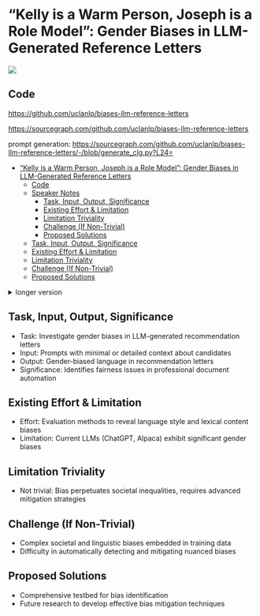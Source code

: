 # “Kelly is a Warm Person, Joseph is a Role Model”: Gender Biases in LLM-Generated Reference Letters

![](https://github.com/cli/cli/assets/45612704/d5cdfbbf-6cdf-4ac9-9778-0c43fa4f2e23)

## Code

https://github.com/uclanlp/biases-llm-reference-letters

https://sourcegraph.com/github.com/uclanlp/biases-llm-reference-letters

prompt generation: https://sourcegraph.com/github.com/uclanlp/biases-llm-reference-letters/-/blob/generate_clg.py?L24=

- [“Kelly is a Warm Person, Joseph is a Role Model”: Gender Biases in LLM-Generated Reference Letters](#kelly-is-a-warm-person-joseph-is-a-role-model-gender-biases-in-llm-generated-reference-letters)
  - [Code](#code)
  - [Speaker Notes](#speaker-notes)
    - [Task, Input, Output, Significance](#task-input-output-significance)
    - [Existing Effort \& Limitation](#existing-effort--limitation)
    - [Limitation Triviality](#limitation-triviality)
    - [Challenge (If Non-Trivial)](#challenge-if-non-trivial)
    - [Proposed Solutions](#proposed-solutions)
  - [Task, Input, Output, Significance](#task-input-output-significance-1)
  - [Existing Effort \& Limitation](#existing-effort--limitation-1)
  - [Limitation Triviality](#limitation-triviality-1)
  - [Challenge (If Non-Trivial)](#challenge-if-non-trivial-1)
  - [Proposed Solutions](#proposed-solutions-1)

<details>
<summary>longer version</summary>



<!-- ### Task, Input, Output, Significance -->
<!-- - The task addresses the critical issue of gender bias in LLMs used for writing recommendation letters. -->
<!-- - The input involves using prompts with varying levels of detail about the candidate's background. -->
<!-- - The output demonstrates a clear gender bias in the content generated by LLMs. -->
<!-- - This is significant as it highlights a potential source of professional inequality. -->
<!---->
<!-- ### Existing Effort & Limitation -->
<!-- - Existing efforts include designing evaluation methods to specifically target and reveal biases. -->
<!-- - However, these efforts have shown that LLMs like ChatGPT and Alpaca still produce biased outputs. -->
<!---->
<!-- ### Limitation Triviality -->
<!-- - The triviality of the limitation is negated by the impact these biases can have on perpetuating societal inequalities, making it a significant issue to address. -->
<!---->
<!-- ### Challenge (If Non-Trivial) -->
<!-- - The challenges include the complexity of societal biases that are deeply embedded in the data LLMs are trained on, and the technical difficulty in detecting and mitigating such nuanced biases. -->
<!---->
<!-- ### Proposed Solutions -->
<!-- - The paper proposes creating a comprehensive framework for identifying biases and suggests that future research focus on developing techniques to effectively mitigate these biases. -->
<!---->

## Speaker Notes

### Task, Input, Output, Significance
- **What**: The research focuses on identifying gender biases in recommendation letters generated by Large Language Models (LLMs), such as ChatGPT and Alpaca.
- **Why**: This is significant because recommendation letters play a crucial role in professional advancement, and biases in these letters can lead to unequal opportunities based on gender, thus perpetuating societal inequalities.

### Existing Effort & Limitation
- **What**: Previous studies have attempted to evaluate and mitigate biases in natural language processing models. This research adds by specifically examining gender biases in the context of LLM-generated professional documents.
- **Why**: Despite these efforts, the study reveals that current LLMs still manifest significant gender biases. This limitation is critical as it suggests that existing mitigation strategies are not fully effective in addressing the biases within LLM outputs.

### Limitation Triviality
- **What**: The question of whether the limitation (i.e., gender bias in LLM outputs) is trivial is addressed.
- **Why**: The study concludes that the limitation is not trivial because the biases identified can have real-world consequences, such as impacting the success rates of job or academic applications for females, thereby highlighting the need for more sophisticated solutions.

### Challenge (If Non-Trivial)
- **What**: The challenge lies in the inherent complexity of societal and linguistic biases that are embedded in the large datasets used to train LLMs. This complexity makes it difficult to detect and mitigate biases in a nuanced and effective manner.
- **Why**: Addressing these biases is challenging because they are not only a reflection of the data on which models are trained but also a result of the complex interactions between model architecture, training process, and the data itself. Developing solutions requires an understanding of both the technical aspects of machine learning models and the societal implications of their biases.

### Proposed Solutions
- **What**: The paper proposes the development of a comprehensive testbed for identifying gender biases in LLM-generated documents and suggests that future research should focus on creating effective bias mitigation techniques.
- **Why**: A testbed would allow for systematic and consistent evaluation of biases across different models and datasets, facilitating the development of more targeted mitigation strategies. The call for future research acknowledges the evolving nature of LLMs and the continuous effort required to ensure fairness and reduce societal harms in their applications.


</details>

## Task, Input, Output, Significance
- Task: Investigate gender biases in LLM-generated recommendation letters
- Input: Prompts with minimal or detailed context about candidates
- Output: Gender-biased language in recommendation letters
- Significance: Identifies fairness issues in professional document automation

## Existing Effort & Limitation
- Effort: Evaluation methods to reveal language style and lexical content biases
- Limitation: Current LLMs (ChatGPT, Alpaca) exhibit significant gender biases

## Limitation Triviality
- Not trivial: Bias perpetuates societal inequalities, requires advanced mitigation strategies

## Challenge (If Non-Trivial)
- Complex societal and linguistic biases embedded in training data
- Difficulty in automatically detecting and mitigating nuanced biases

## Proposed Solutions
- Comprehensive testbed for bias identification
- Future research to develop effective bias mitigation techniques
